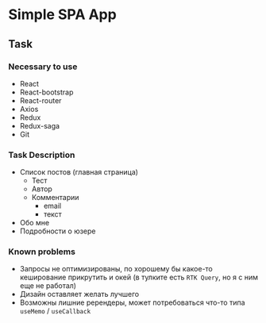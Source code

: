# Simple SPA App

## Task

### Necessary to use
- React
- React-bootstrap
- React-router
- Axios
- Redux
- Redux-saga
- Git

### Task Description
- Список постов (главная страница)
  - Тест
  - Автор
  - Комментарии
    - email
    - текст
- Обо мне
- Подробности о юзере

### Known problems
- Запросы не оптимизированы, по хорошему бы какое-то кеширование прикрутить и окей (в тулките есть `RTK Query`, но я с ним еще не работал)
- Дизайн оставляет желать лучшего
- Возможны лишние ререндеры, может потребоваться что-то типа `useMemo` / `useCallback`
